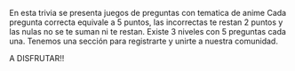 En esta trivia se presenta juegos de preguntas con tematica de anime
Cada pregunta correcta equivale a 5 puntos, las incorrectas te restan 2 puntos y las nulas no se te suman ni te restan.
Existe 3 niveles con 5 preguntas cada una.
Tenemos una sección para registrarte y unirte a nuestra comunidad.

A DISFRUTAR!!